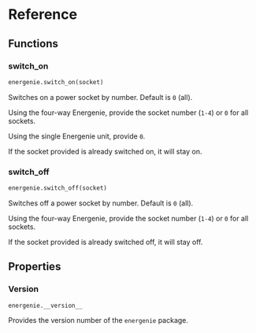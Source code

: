 # Reference

## Functions

### switch_on

```python
energenie.switch_on(socket)
```

Switches on a power socket by number. Default is `0` (all).

Using the four-way Energenie, provide the socket number (`1-4`) or `0` for all sockets.

Using the single Energenie unit, provide `0`.

If the socket provided is already switched on, it will stay on.

### switch_off

```python
energenie.switch_off(socket)
```

Switches off a power socket by number. Default is `0` (all).

Using the four-way Energenie, provide the socket number (`1-4`) or `0` for all sockets.

If the socket provided is already switched off, it will stay off.

## Properties

### Version

```
energenie.__version__
```

Provides the version number of the `energenie` package.
